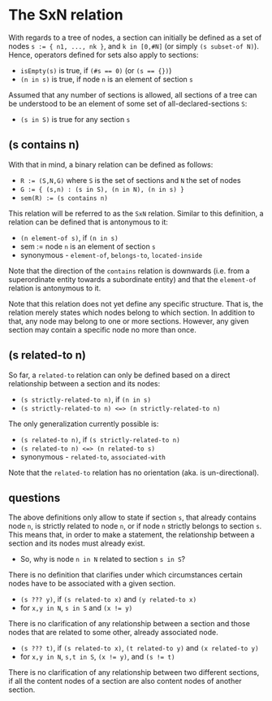 
<!-- ======================================================================= -->
# The SxN relation

With regards to a tree of nodes, a section can initially be defined as a set of
nodes `s := { n1, ..., nk }`, and `k in [0,#N]` (or simply `(s subset-of N)`).
Hence, operators defined for sets also apply to sections:

* `isEmpty(s)` is true, if `(#s == 0)` (or `(s == {})`)
* `(n in s)` is true, if node `n` is an element of section `s`

Assumed that any number of sections is allowed, all sections of a tree can be
understood to be an element of some set of all-declared-sections `S`:

* `(s in S)` is true for any section `s`

<!-- ======================================================================= -->
## (s contains n)

With that in mind, a binary relation can be defined as follows:

* `R := (S,N,G)` where `S` is the set of sections and `N` the set of nodes
* `G := { (s,n) : (s in S), (n in N), (n in s) }`
* `sem(R) := (s contains n)`

This relation will be referred to as the `SxN` relation. Similar to this
definition, a relation can be defined that is antonymous to it:

* `(n element-of s)`, if `(n in s)`
* sem := node `n` is an element of section `s`
* synonymous - `element-of`, `belongs-to`, `located-inside`

Note that the direction of the `contains` relation is downwards (i.e. from a
superordinate entity towards a subordinate entity) and that the `element-of`
relation is antonymous to it.

Note that this relation does not yet define any specific structure. That is,
the relation merely states which nodes belong to which section. In addition to
that, any node may belong to one or more sections. However, any given section
may contain a specific node no more than once.

<!-- ======================================================================= -->
## (s related-to n)

So far, a `related-to` relation can only be defined based on a direct
relationship between a section and its nodes:

* `(s strictly-related-to n)`, if `(n in s)`
* `(s strictly-related-to n) <=> (n strictly-related-to n)`

The only generalization currently possible is:

* `(s related-to n)`, if `(s strictly-related-to n)`
* `(s related-to n) <=> (n related-to s)`
* synonymous - `related-to`, `associated-with`

Note that the `related-to` relation has no orientation (aka. is un-directional).

<!-- ======================================================================= -->
## questions

The above definitions only allow to state if section `s`, that already contains
node `n`, is strictly related to node `n`, or if node `n` strictly belongs to
section `s`. This means that, in order to make a statement, the relationship
between a section and its nodes must already exist.

* So, why is node `n in N` related to section `s in S`?

There is no definition that clarifies under which circumstances certain nodes
have to be associated with a given section.

* `(s ??? y)`, if `(s related-to x)` and `(y related-to x)`
* for `x,y in N`, `s in S` and `(x != y)`

There is no clarification of any relationship between a section and those nodes
that are related to some other, already associated node.

* `(s ??? t)`, if `(s related-to x)`, `(t related-to y)` and `(x related-to y)`
* for `x,y in N`, `s,t in S`, `(x != y)`, and `(s != t)`

There is no clarification of any relationship between two different sections,
if all the content nodes of a section are also content nodes of another section.

